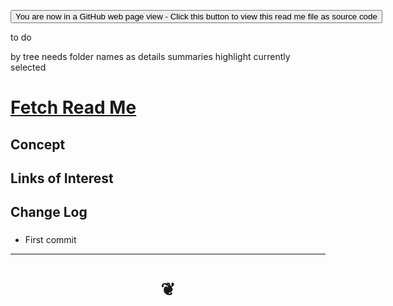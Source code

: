 <span style=display:none; >[You are now in a GitHub source code view - click this link to view Read Me file as a web page]( https://jaanga.github.io/#cookbook-html/examples/0-templates/README.md "View file as a web page." ) </span>

<div><input type=button onclick="window.location.href='https://github.com/pushme-pullyou/pushme-pullyou.github.io/blob/master/tootoo-templates/README.md'";
value='You are now in a GitHub web page view - Click this button to view this read me file as source code' ></div>


to do

by tree needs folder names as details summaries
highlight currently selected


# [Fetch Read Me]( #README.md )

<!--
<iframe src=https://jaanga.github.io/tootoo-templates/basic-html.html width=100% height=500px >Iframes are not viewable in GitHub source code views</iframe>

## Full Screen: []( .html )
-->


## Concept


## Links of Interest


## Change Log


###

* First commit

***
# <center title="hello!" ><a href=javascript:window.scrollTo(0,0); style=text-decoration:none; > ❦ </a></center>
